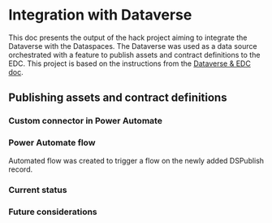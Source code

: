 # Integration with Dataverse



This doc presents the output of the hack project aiming to integrate the Dataverse with the Dataspaces. 
The Dataverse was used as a data source orchestrated with a feature to publish assets and contract definitions to the EDC.
This project is based on the instructions from the [Dataverse & EDC doc](link).

## Publishing assets and contract definitions

### Custom connector in Power Automate

### Power Automate flow

Automated flow was created to trigger a flow on the newly added DSPublish record.

### Current status

### Future considerations

 